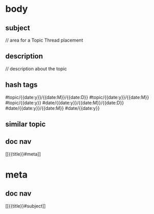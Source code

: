 # body
## subject
// area for  a Topic Thread placement
## description
// description about the topic 
## hash tags
#topic/{{date:y}}/{{date:M}}/{{date:D}} #topic/{{date:y}}/{{date:M}} #topic/{{date:y}}
#date/{{date:y}}/{{date:M}}/{{date:D}} #date/{{date:y}}/{{date:M}} #date/{{date:y}}
## similar topic
## doc nav
[[{{title}}#meta]]
# meta
## doc nav 
[[{{title}}#subject]]